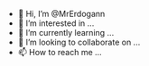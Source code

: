 - 👋 Hi, I’m @MrErdogann
- 👀 I’m interested in ...
- 🌱 I’m currently learning ...
- 💞️ I’m looking to collaborate on ...
- 📫 How to reach me ...

<!---
MrErdogann/MrErdogann is a ✨ special ✨ repository because its `README.md` (this file) appears on your GitHub profile.
You can click the Preview link to take a look at your changes.
--->

